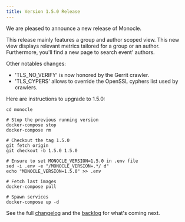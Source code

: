 ```yaml
---
title: Version 1.5.0 Release
---
```


We are pleased to announce a new release of Monocle.

This release mainly features a group and author scoped view. This new view displays relevant metrics tailored for a group or an author. Furthermore, you'll find a new
page to search event' authors.

Other notables changes:

- 'TLS_NO_VERIFY' is now honored by the Gerrit crawler.
- 'TLS_CYPERS' allows to override the OpenSSL cyphers list used by crawlers.

Here are instructions to upgrade to 1.5.0:

```Shell
cd monocle

# Stop the previous running version
docker-compose stop
docker-compose rm

# Checkout the tag 1.5.0
git fetch origin
git checkout -b 1.5.0 1.5.0

# Ensure to set MONOCLE_VERSION=1.5.0 in .env file
sed -i .env -e "/MONOCLE_VERSION=.*/ d"
echo "MONOCLE_VERSION=1.5.0" >> .env

# Fetch last images
docker-compose pull

# Spawn services
docker-compose up -d
```

See the full [changelog](https://github.com/change-metrics/monocle/blob/1.5.0/CHANGELOG.md) and
the [backlog](https://github.com/change-metrics/monocle/issues) for what's coming next.
